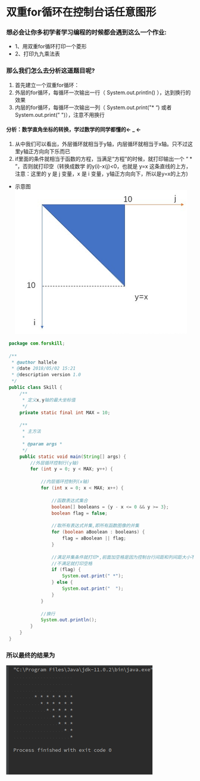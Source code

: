 # 双重for循环在控制台话任意图形

### 想必会让你多初学者学习编程的时候都会遇到这么一个作业:
- 1、用双重for循环打印一个菱形
- 2、打印九九乘法表

### 那么我们怎么去分析这道题目呢?
1. 首先建立一个双重for循环：
2. 外层的for循环，每循环一次输出一行（ System.out.println() ），达到换行的效果
3. 内层的for循环，每循环一次输出一列（ System.out.print("* “) 或者 System.out.print(” ")），注意不用换行
#### 分析：数学直角坐标的转换，学过数学的同学都懂的<- _ <-
1. 从中我们可以看出，外层循环就相当于y轴，内层循环就相当于x轴。只不过这里y轴正方向向下乐而已
2. if里面的条件就相当于函数的方程，当满足“方程”的时候，就打印输出一个 “ * ”，否则就打印空（转换成数学
的y(i)-x(j)<0，也就是 y=x 这条直线的上方，注意：这里的 y 是 j 变量，x 是 i 变量，y轴正方向向下，所以是y=x的上方)
+ 示意图
![](1.png)
```java
 package com.forskill;
 
 /**
  * @author hallele
  * @date 2018/05/02 15:21
  * @description version 1.0
  */
 public class Skill {
     /**
      * 定义x,y轴的最大坐标值
      */
     private static final int MAX = 10;
 
     /**
      * 主方法
      *
      * @param args *
      */
     public static void main(String[] args) {
         //外层循环控制行(y轴)
         for (int y = 0; y < MAX; y++) {
 
             //内层循环控制列(x轴)
             for (int x = 0; x < MAX; x++) {
 
                 //函数表达式集合
                 boolean[] booleans = {y - x <= 0 && y >= 3};
                 boolean flag = false;
 
                 //取所有表达式并集,即所有函数图像的并集
                 for (boolean aBoolean : booleans) {
                     flag = aBoolean || flag;
                 }
 
                 //满足并集条件就打印*,前面加空格是因为控制台行间距和列间距大小不同,加上保持美观
                 //不满足就打印空格
                 if (flag) {
                     System.out.print(" *");
                 } else {
                     System.out.print("  ");
                 }
             }
 
             //换行
             System.out.println();
         }
     }
 }

```
### 所以最终的结果为
![结果](2.png)
